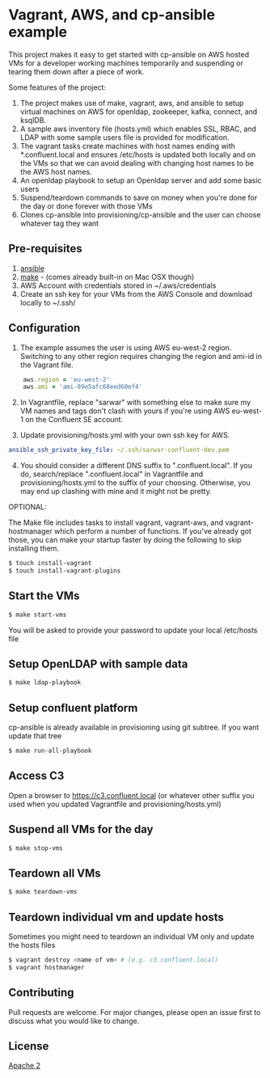 # Vagrant, AWS, and cp-ansible example

This project makes it easy to get started with cp-ansible on AWS hosted VMs for a developer working machines temporarily and suspending or tearing them down after a piece of work.

Some features of the project:
1. The project makes use of make, vagrant, aws, and ansible to setup virtual machines on AWS for openldap, zookeeper, kafka, connect, and ksqlDB. 
2. A sample aws inventory file (hosts.yml) which enables SSL, RBAC, and LDAP with some sample users
file is provided for modification. 
2. The vagrant tasks create machines with host names ending with \*.confluent.local and ensures /etc/hosts is updated both locally and on the VMs so
that we can avoid dealing with changing host names to be the AWS host names.
3. An openldap playbook to setup an Openldap server and add some basic users
4. Suspend/teardown commands to save on money when you're done for the day or done forever with those VMs
5. Clones cp-ansible into provisioning/cp-ansible and the user can choose whatever tag they want


## Pre-requisites

1. [ansible](https://docs.ansible.com/ansible/latest/installation_guide/intro_installation.html)
2. [make](https://www.gnu.org/software/make/) - (comes already built-in on Mac OSX though)
3. AWS Account with credentials stored in ~/.aws/credentials
4. Create an ssh key for your VMs from the AWS Console and download locally to ~/.ssh/

## Configuration

1. The example assumes the user is using AWS eu-west-2 region. Switching to any other region requires changing the region and ami-id in the Vagrant file.

```ruby
    aws.region = 'eu-west-2'
    aws.ami = 'ami-09e5afc68eed60ef4'
```

2. In Vagrantfile, replace "sarwar" with something else to make sure my VM names and tags  don't clash with yours if you're using AWS eu-west-1 on the Confluent SE account.

3. Update provisioning/hosts.yml with your own ssh key for AWS.

```yaml
ansible_ssh_private_key_file: ~/.ssh/sarwar-confluent-dev.pem
```

4. You should consider a different DNS suffix to ".confluent.local". If you do, search/replace ".confluent.local" in Vagrantfile and provisioning/hosts.yml
to the suffix of your choosing. Otherwise, you may end up clashing with mine and it might not be pretty. 


OPTIONAL:

The Make file includes tasks to install vagrant, vagrant-aws, and vagrant-hostmanager which perform a number of functions. If you've already got those,
you can make your startup faster by doing the following to skip installing them.

```bash
$ touch install-vagrant
$ touch install-vagrant-plugins
```

## Start the VMs

```bash
$ make start-vms
```

You will be asked to provide your password to update your local /etc/hosts file 


## Setup OpenLDAP with sample data

```bash
$ make ldap-playbook
```

## Setup confluent platform

cp-ansible is already available in provisioning using git subtree. If you want update that tree

```bash
$ make run-all-playbook
```

## Access C3

Open a browser to https://c3.confluent.local (or whatever other suffix you used when you updated Vagrantfile and provisioning/hosts.yml)

## Suspend all VMs for the day

```bash
$ make stop-vms
```

## Teardown all VMs

```bash
$ make teardown-vms
```


## Teardown individual vm and update hosts

Sometimes you might need to teardown an individual VM only and update the hosts files

```bash
$ vagrant destroy <name of vm> # (e.g. c3.confluent.local)
$ vagrant hostmanager
```

## Contributing
Pull requests are welcome. For major changes, please open an issue first to discuss what you would like to change.


## License
[Apache 2](https://choosealicense.com/licenses/apache-2.0/)
